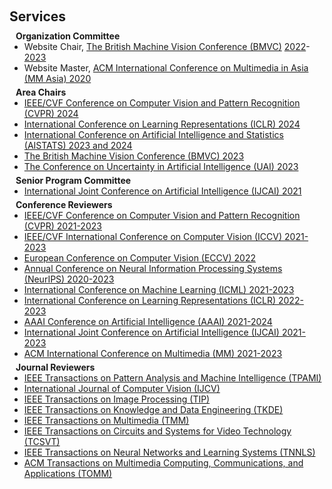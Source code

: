 <h1 id="services"></h1>

<h2 style="margin: 60px 0px 10px;">Services</h2>

<h4 style="margin:0 10px 0;">Organization Committee</h4>

<ul style="margin:0 0 5px;">
  <li>Website Chair, <a href="https://bmvc2023.org/people/organisers/"><autocolor>The British Machine Vision Conference (BMVC)</autocolor></a> <a href="https://bmvc2022.org/people/organisers/"><autocolor>2022</autocolor></a>-<a href="https://bmvc2023.org/people/organisers/"><autocolor>2023</autocolor></a></li>
  <li>Website Master, <a href="https://www.acmmmasia.org/2020/committee.html"><autocolor>ACM International Conference on Multimedia in Asia (MM Asia) 2020</autocolor></a></li>
</ul>

<h4 style="margin:0 10px 0;">Area Chairs</h4>

<ul style="margin:0 0 5px;">
  <li><a href="http://cvpr.thecvf.com/"><autocolor>IEEE/CVF Conference on Computer Vision and Pattern Recognition (CVPR) 2024</autocolor></a></li>
  <li><a href="https://iclr.cc/Conferences/2024"><autocolor>International Conference on Learning Representations (ICLR) 2024</autocolor></a></li>
  <li><a href="https://aistats.org/aistats2024/"><autocolor>International Conference on Artificial Intelligence and Statistics (AISTATS) 2023 and 2024</autocolor></a></li>
  <li><a href="https://bmvc2023.org/"><autocolor>The British Machine Vision Conference (BMVC) 2023</autocolor></a></li>
  <li><a href="https://www.auai.org/uai2023/"><autocolor>The Conference on Uncertainty in Artificial Intelligence (UAI) 2023</autocolor></a></li>
</ul>

<h4 style="margin:0 10px 0;">Senior Program Committee</h4>

<ul style="margin:0 0 5px;">
  <li><a href="https://ijcai-21.org/"><autocolor>International Joint Conference on Artificial Intelligence (IJCAI) 2021</autocolor></a></li>
</ul>

<h4 style="margin:0 10px 0;">Conference Reviewers</h4>

<ul style="margin:0 0 5px;">
  <li><a href="http://cvpr2023.thecvf.com/"><autocolor>IEEE/CVF Conference on Computer Vision and Pattern Recognition (CVPR) 2021-2023</autocolor></a></li>
  <li><a href="http://iccv2023.thecvf.com/"><autocolor>IEEE/CVF International Conference on Computer Vision (ICCV) 2021-2023</autocolor></a></li>
  <li><a href="https://eccv2022.ecva.net/"><autocolor>European Conference on Computer Vision (ECCV) 2022</autocolor></a></li>
  <li><a href="https://neurips.cc/Conferences/2023"><autocolor>Annual Conference on Neural Information Processing Systems (NeurIPS) 2020-2023</autocolor></a></li>
  <li><a href="https://icml.cc/Conferences/2022"><autocolor>International Conference on Machine Learning (ICML) 2021-2023</autocolor></a></li>
  <li><a href="https://iclr.cc/Conferences/2023"><autocolor>International Conference on Learning Representations (ICLR) 2022-2023</autocolor></a></li>
  <li><a href="https://aaai.org/Conferences/AAAI-23/"><autocolor>AAAI Conference on Artificial Intelligence (AAAI) 2021-2024</autocolor></a></li>
  <li><a href="https://ijcai-23.org/"><autocolor>International Joint Conference on Artificial Intelligence (IJCAI) 2021-2023</autocolor></a></li>
  <li><a href="https://2022.acmmm.org/"><autocolor>ACM International Conference on Multimedia (MM) 2021-2023</autocolor></a></li>  
  <!--
  <li><a href="https://mmasia2021.uqcloud.net/"><autocolor>ACM MM Asia 2020-2021</autocolor></a></li>
  <li><a href="http://www.acml-conf.org/2021/"><autocolor>ACML 2021</autocolor></a></li>  
  -->
</ul>

<h4 style="margin:0 10px 0;">Journal Reviewers</h4>

<ul style="margin:0 0 20px;">
  <li><a href="https://www.computer.org/csdl/journal/tp"><autocolor>IEEE Transactions on Pattern Analysis and Machine Intelligence (TPAMI)</autocolor></a></li>
  <li><a href="https://www.springer.com/journal/11263"><autocolor>International Journal of Computer Vision (IJCV)</autocolor></a></li>
  <li><a href="https://signalprocessingsociety.org/publications-resources/ieee-transactions-image-processing"><autocolor>IEEE Transactions on Image Processing (TIP)</autocolor></a></li>
  <li><a href="https://www.computer.org/csdl/journal/tk"><autocolor>IEEE Transactions on Knowledge and Data Engineering (TKDE)</autocolor></a></li>
  <li><a href="https://signalprocessingsociety.org/publications-resources/ieee-transactions-multimedia"><autocolor>IEEE Transactions on Multimedia (TMM)</autocolor></a></li>
  <li><a href="https://ieee-cas.org/publications/ieee-transactions-circuits-and-systems-video-technology"><autocolor>IEEE Transactions on Circuits and Systems for Video Technology (TCSVT)</autocolor></a></li>
  <li><a href="https://cis.ieee.org/publications/t-neural-networks-and-learning-systems"><autocolor>IEEE Transactions on Neural Networks and Learning Systems (TNNLS)</autocolor></a></li>
  <li><a href="https://dl.acm.org/journal/tomm"><autocolor>ACM Transactions on Multimedia Computing, Communications, and Applications (TOMM)</autocolor></a></li>
  <!--
  <li><a href="https://www.journals.elsevier.com/neural-networks"><autocolor>Neural Networks</autocolor></a></li>
  <li><a href="https://www.springer.com/journal/10994"><autocolor>Machine Learning</autocolor></a></li>
  <li><a href="https://www.journals.elsevier.com/information-processing-and-management"><autocolor>Information Processing and Management</autocolor></a></li>
  <li><a href="https://www.springer.com/journal/11063"><autocolor>Neural Processing Letters</autocolor></a></li>
  <li><a href="https://link.springer.com/journal/11042"><autocolor>Multimedia Tools and Applications</autocolor></a></li>
  <li><a href="https://ieeeaccess.ieee.org/"><autocolor>IEEE Access</autocolor></a></li>
  <li><a href="http://cjc.ict.ac.cn/"><autocolor>Chinese Journal of Computers</autocolor></a></li>
  -->
</ul>
